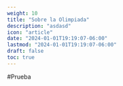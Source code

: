 ```yaml
---
weight: 10
title: "Sobre la Olimpiada"
description: "asdasd"
icon: "article"
date: "2024-01-01T19:19:07-06:00"
lastmod: "2024-01-01T19:19:07-06:00"
draft: false
toc: true
---
```


#Prueba